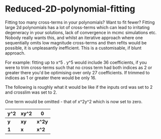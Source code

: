 # Reduced-2D-polynomial-fitting
Fitting too many cross-terms in your polynomials? Want to fit fewer?
Fitting large 2d polynomials has a lot of cross-terms which can lead to irritating degeneracy in your solutions, lack of convergence in mcmc simulations etc. Nobody really wants this, and whilst an iterative approach where one sequentially omits low magnitude cross-terms and then refits would be possible, it is unpleasantly inefficient. This is a customisable, if blunt approach.

For example: fitting up to x^5 . y^5 would include 36 coefficients, if you were to trim cross-terms such that no cross term had both indices as 2 or greater there you'd be optimising over only 27 coefficients. If trimmed to indices as 1 or greater there would be only 16.


The following is roughly what it would be like if the inputs 
ord was set to 2 and crosslim was set to 2.

One term would be omitted - that of x^2y^2 which is now set to zero.

|y^2   |xy^2   |0   |
|----|----|----|
|**y**|**xy**|**x^2y**|
|**1**|**x**|**x^2**|

